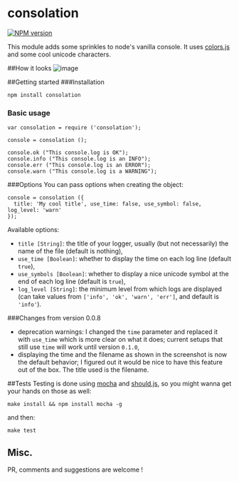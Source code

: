 consolation
===========
[![NPM version](https://badge.fury.io/js/consolation.png)](http://badge.fury.io/js/consolation)

This module adds some sprinkles to node's vanilla console. It uses [colors.js](https://github.com/Marak/colors.js) and some cool unicode characters.

##How it looks
![image](http://i.imgur.com/0W0I2Ka.png)

##Getting started
###Installation
```
npm install consolation
```

### Basic usage
```
var consolation = require ('consolation');

console = consolation ();

console.ok ("This console.log is OK");
console.info ("This console.log is an INFO");
console.err ("This console.log is an ERROR");
console.warn ("This console.log is a WARNING");
```

###Options
You can pass options when creating the object:
```
console = consolation ({
  title: 'My cool title', use_time: false, use_symbol: false, log_level: 'warn'
});
```
Available options:
 * `title [String]`: the title of your logger, usually (but not necessarily) the name of the file (default is nothing),
 * `use_time [Boolean]`: whether to display the time on each log line (default `true`),
 * `use_symbols [Boolean]`: whether to display a nice unicode symbol at the end of each log line (default is `true`),
 * `log_level [String]`: the minimum level from which logs are displayed (can take values from `['info', 'ok', 'warn', 'err']`, and default is `'info'`).

###Changes from version 0.0.8

 * deprecation warnings: I changed the `time` parameter and replaced it with `use_time` which is more clear on what it does; current setups that still use `time` will work until version `0.1.0`,
 * displaying the time and the filename as shown in the screenshot is now the default behavior; I figured out it would be nice to have this feature out of the box. The title used is the filename.

##Tests
Testing is done using [mocha](http://visionmedia.github.io/mocha/) and [should.js](https://github.com/visionmedia/should.js/), so you might wanna get your hands on those as well:
```
make install && npm install mocha -g
```
and then:
```
make test
```

## Misc.
PR, comments and suggestions are welcome !
